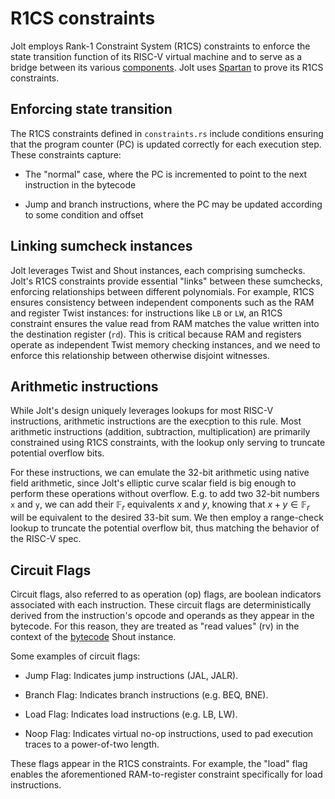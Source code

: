 # R1CS constraints

Jolt employs Rank-1 Constraint System (R1CS) constraints to enforce the state transition function of its RISC-V virtual machine and to serve as a bridge between its various [components](./architecture.md#jolts-five-components).
Jolt uses [Spartan](./spartan.md) to prove its R1CS constraints.

## Enforcing state transition

The R1CS constraints defined in `constraints.rs` include conditions ensuring that the program counter (PC) is updated correctly for each execution step.
These constraints capture:

- The "normal" case, where the PC is incremented to point to the next instruction in the bytecode

- Jump and branch instructions, where the PC may be updated according to some condition and offset

## Linking sumcheck instances

Jolt leverages Twist and Shout instances, each comprising sumchecks.
Jolt's R1CS constraints provide essential "links" between these sumchecks, enforcing relationships between different polynomials.
For example, R1CS ensures consistency between independent components such as the RAM and register Twist instances: for instructions like `LB` or `LW`, an R1CS constraint ensures the value read from RAM matches the value written into the destination register (`rd`).
This is critical because RAM and registers operate as independent Twist memory checking instances, and we need to enforce this relationship between otherwise disjoint witnesses.

## Arithmetic instructions

While Jolt's design uniquely leverages lookups for most RISC-V instructions, arithmetic instructions are the execption to this rule.
Most arithmetic instructions (addition, subtraction, multiplication) are primarily constrained using R1CS constraints, with the lookup only serving to truncate potential overflow bits.

For these instructions, we can emulate the 32-bit arithmetic using native field arithmetic, since Jolt's elliptic curve scalar field is big enough to perform these operations without overflow.
E.g. to add two 32-bit numbers `x` and `y`, we can add their $\mathbb{F}_r$ equivalents $x$ and $y$, knowing that $x + y \in \mathbb{F}_r$ will be equivalent to the desired 33-bit sum.
We then employ a range-check lookup to truncate the potential overflow bit, thus matching the behavior of the RISC-V spec.

## Circuit Flags
Circuit flags, also referred to as operation (op) flags, are boolean indicators associated with each instruction.
These circuit flags are deterministically derived from the instruction's opcode and operands as they appear in the bytecode.
For this reason, they are treated as "read values" (rv) in the context of the [bytecode](./bytecode.md) Shout instance.

Some examples of circuit flags:

- Jump Flag: Indicates jump instructions (JAL, JALR).

- Branch Flag: Indicates branch instructions (e.g. BEQ, BNE).

- Load Flag: Indicates load instructions (e.g. LB, LW).

- Noop Flag: Indicates virtual no-op instructions, used to pad execution traces to a power-of-two length.

These flags appear in the R1CS constraints.
For example, the "load" flag enables the aforementioned RAM-to-register constraint specifically for load instructions.
